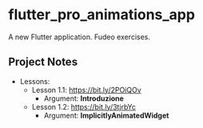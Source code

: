 # flutter_pro_animations_app

A new Flutter application. Fudeo exercises.

## Project Notes

- Lessons:
    - Lesson 1.1: https://bit.ly/2POiQOv
        - Argument: **Introduzione**
    - Lesson 1.2: https://bit.ly/3tjrbYc
        - Argument: **ImplicitlyAnimatedWidget**
